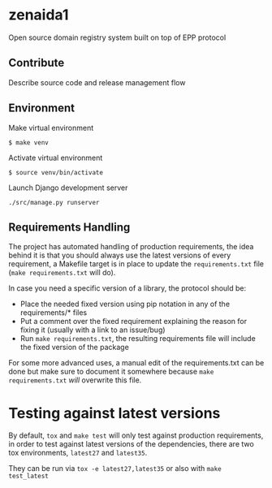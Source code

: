 # zenaida1

Open source domain registry system built on top of EPP protocol



## Contribute

Describe source code and release management flow



## Environment

Make virtual environment

```
$ make venv
```

Activate virtual environment

```
$ source venv/bin/activate
```

Launch Django development server

```
./src/manage.py runserver
```



## Requirements Handling

The project has automated handling of production requirements, the idea behind it is that
you should always use the latest versions of every requirement, a Makefile target is in place
to update the `requirements.txt` file (`make requirements.txt` will do).

In case you need a specific version of a library, the protocol should be:

* Place the needed fixed version using pip notation in any of the requirements/* files
* Put a comment over the fixed requirement explaining the reason for fixing it (usually with a link to an issue/bug)
* Run `make requirements.txt`, the resulting requirements file will include the fixed version of the package

For some more advanced uses, a manual edit of the requirements.txt can be done but make sure to document it somewhere because
`make requirements.txt` *will* overwrite this file.


# Testing against latest versions

By default, `tox` and `make test` will only test against production requirements, in order to test against latest versions of
the dependencies, there are two tox environments, `latest27` and `latest35`.

They can be run via `tox -e latest27,latest35` or also with `make test_latest`


